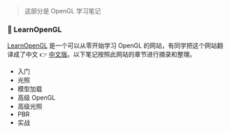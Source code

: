 <style>
    .crisp-client {
        display: none;
    }
</style>

> 这部分是 OpenGL 学习笔记

### 📖 LearnOpenGL

[LearnOpenGL](https://learnopengl.com/) 是一个可以从零开始学习 OpenGL 的网站，有同学把这个网站翻译成了中文 👉 [中文版](https://learnopengl-cn.github.io/)。以下笔记按照此网站的章节进行摘录和整理。

- 入门
- 光照
- 模型加载
- 高级 OpenGL
- 高级光照
- PBR
- 实战